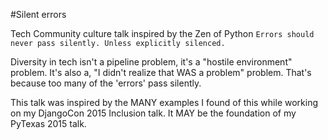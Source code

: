 #Silent errors

Tech Community culture talk inspired by the Zen of Python
`Errors should never pass silently. Unless explicitly silenced.`

Diversity in tech isn't a pipeline problem, it's a "hostile environment" problem. It's also a, "I didn't realize that WAS a problem" problem. That's because too many of the 'errors' pass silently.

This talk was inspired by the MANY examples I found of this while working on my DjangoCon 2015 Inclusion talk. It MAY be the foundation of my PyTexas 2015 talk.